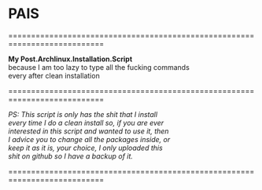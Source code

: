 # PAIS

===========================================================================

<b>
My Post.Archlinux.Installation.Script</b> <br>
because I am too lazy to type all the fucking commands <br>
every after clean installation <br>

===========================================================================

<i>
PS: This script is only has the shit that I install <br>
every time I do a clean install so, if you are ever <br>
interested in this script and wanted to use it, then <br>
I advice you to change all the packages inside, or <br>
keep it as it is, your choice, I only uploaded this <br>
shit on github so I have a backup of it.
</i>

===========================================================================

